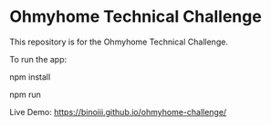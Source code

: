 # Ohmyhome Technical Challenge

This repository is for the Ohmyhome Technical Challenge.

To run the app:

npm install

npm run

Live Demo: https://binoiii.github.io/ohmyhome-challenge/

